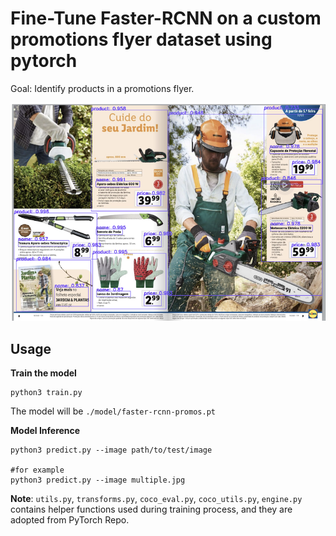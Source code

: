 # Fine-Tune Faster-RCNN on a custom promotions flyer dataset using pytorch

Goal: Identify products in a promotions flyer.

![Predictions](pred.png)

## Usage

__Train the model__
```shell
python3 train.py
```

The model will be `./model/faster-rcnn-promos.pt`

__Model Inference__

```shell
python3 predict.py --image path/to/test/image

#for example
python3 predict.py --image multiple.jpg
```
__Note__: `utils.py`, `transforms.py`, `coco_eval.py`, `coco_utils.py`, `engine.py` contains helper functions used during training process, and they are adopted from PyTorch Repo.
